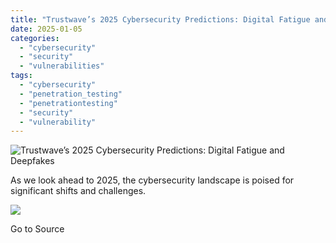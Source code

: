 ```yaml
---
title: "Trustwave’s 2025 Cybersecurity Predictions: Digital Fatigue and Deepfakes"
date: 2025-01-05
categories: 
  - "cybersecurity"
  - "security"
  - "vulnerabilities"
tags: 
  - "cybersecurity"
  - "penetration_testing"
  - "penetrationtesting"
  - "security"
  - "vulnerability"
---
```


![Trustwave’s 2025 Cybersecurity Predictions: Digital Fatigue and Deepfakes](https://www.trustwave.com/hubfs/Blogs/Trustwave_Blog/Headers/2025-Predictions-Blog-Header.jpg)

As we look ahead to 2025, the cybersecurity landscape is poised for significant shifts and challenges.

![](https://track.hubspot.com/__ptq.gif?a=21158977&k=14&r=https%3A%2F%2Fwww.trustwave.com%2Fen-us%2Fresources%2Fblogs%2Ftrustwave-blog%2Ftrustwaves-2025-cybersecurity-predictions-digital-fatigue-and-deepfakes%2F&bu=https%253A%252F%252Fwww.trustwave.com%252Fen-us%252Fresources%252Fblogs%252Ftrustwave-blog&bvt=rss)

Go to Source
